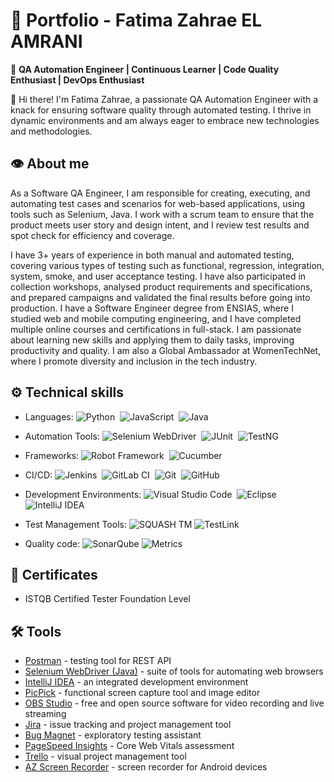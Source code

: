 # :briefcase: Portfolio - Fatima Zahrae EL AMRANI

🚀 **QA Automation Engineer | Continuous Learner | Code Quality Enthusiast | DevOps Enthusiast**

👋 Hi there! I'm Fatima Zahrae, a passionate QA Automation Engineer with a knack for ensuring software quality through automated testing. I thrive in dynamic environments and am always eager to embrace new technologies and methodologies.

## :eye: About me
As a Software QA Engineer, I am responsible for creating, executing, and automating test cases and scenarios for web-based applications, using tools such as Selenium, Java. I work with a scrum team to ensure that the product meets user story and design intent, and I review test results and spot check for efficiency and coverage.

I have 3+ years of experience in both manual and automated testing, covering various types of testing such as functional, regression, integration, system, smoke, and user acceptance testing. I have also participated in collection workshops, analysed product requirements and specifications, and prepared campaigns and validated the final results before going into production. I have a Software Engineer degree from ENSIAS, where I studied web and mobile computing engineering, and I have completed multiple online courses and certifications in full-stack. I am passionate about learning new skills and applying them to daily tasks, improving productivity and quality. I am also a Global Ambassador at WomenTechNet, where I promote diversity and inclusion in the tech industry.

## :gear: Technical skills

- Languages:  ![Python](https://img.shields.io/badge/-Python-05122A?style=flat&logo=python)&nbsp;
              ![JavaScript](https://img.shields.io/badge/-JavaScript-05122A?style=flat&logo=javascript)&nbsp;
              ![Java](https://img.shields.io/badge/-Java-05122A?style=flat&logo=Java&logoColor=FFA518)&nbsp;

- Automation Tools: ![Selenium WebDriver](https://img.shields.io/badge/-Selenium-05122A?style=flat&logo=selenium)&nbsp;
                    ![JUnit](https://img.shields.io/badge/-JUnit-05122A?style=flat&logo=JUnit)&nbsp;
                    ![TestNG](https://img.shields.io/badge/-TestNG-05122A?style=flat&logo=TestNG)&nbsp;

- Frameworks: ![Robot Framework](https://img.shields.io/badge/-Robot%20Framework-05122A?style=flat&logo=Robot%20Framework)&nbsp;
              ![Cucumber](https://img.shields.io/badge/-Cucumber-05122A?style=flat&logo=Cucumber)&nbsp;
              
- CI/CD: ![Jenkins](https://img.shields.io/badge/-Jenkins-05122A?style=flat&logo=Jenkins)&nbsp;
         ![GitLab CI](https://img.shields.io/badge/-GitLab%20CI-05122A?style=flat&logo=GitLab%20CI)&nbsp;
         ![Git](https://img.shields.io/badge/-Git-05122A?style=flat&logo=git)&nbsp;
         ![GitHub](https://img.shields.io/badge/-GitHub-05122A?style=flat&logo=github)&nbsp;

- Development Environments: ![Visual Studio Code](https://img.shields.io/badge/-Visual%20Studio%20Code-05122A?style=flat&logo=visual-studio-code&logoColor=007ACC)&nbsp;
                            ![Eclipse](https://img.shields.io/badge/-Eclipse-05122A?style=flat&logo=eclipse-ide&logoColor=2C2255)
                            ![IntelliJ IDEA](https://img.shields.io/badge/-IntelliJ%20IDEA-05122A?style=flat&logo=IntelliJ%20IDEA)
        
           
- Test Management Tools: ![SQUASH TM](https://img.shields.io/badge/-SQUASH%20TM-05122A?style=flat&logo=SQUASH%20TM)
                         ![TestLink](https://img.shields.io/badge/-TestLink-05122A?style=flat&logo=TestLink)

 - Quality code: ![SonarQube](https://img.shields.io/badge/-SonarQube-05122A?style=flat&logo=SonarQube)
                 ![Metrics](https://img.shields.io/badge/-metrics-05122A?style=flat&logo=metrics)
                         


## :scroll: Certificates
* ISTQB Certified Tester Foundation Level

## :hammer_and_wrench: Tools
* [Postman](https://www.postman.com) - testing tool for REST API
* [Selenium WebDriver (Java)](https://www.selenium.dev/downloads/) - suite of tools for automating web browsers
* [IntelliJ IDEA](https://www.jetbrains.com/idea) - an integrated development environment
* [PicPick](https://picpick.app) - functional screen capture tool and image editor
* [OBS Studio](https://obsproject.com) - free and open source software for video recording and live streaming
* [Jira](https://www.atlassian.com) - issue tracking and project management tool
* [Bug Magnet](https://chrome.google.com/webstore/detail/bug-magnet/efhedldbjahpgjcneebmbolkalbhckfi?hl=pl) - exploratory testing assistant
* [PageSpeed Insights](https://pagespeed.web.dev) - Core Web Vitals assessment
* [Trello](https://trello.com) - visual project management tool
* [AZ Screen Recorder](https://play.google.com/store/apps/details?id=com.hecorat.screenrecorder.free&pcampaignid=web_share) - screen recorder for Android devices

